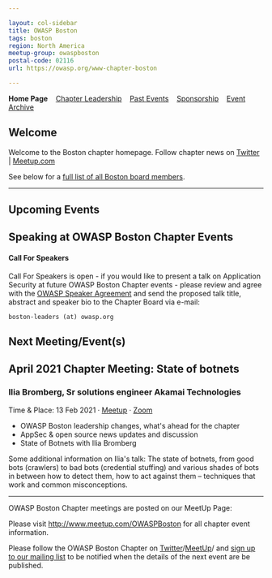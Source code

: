 ```yaml
---

layout: col-sidebar
title: OWASP Boston
tags: boston
region: North America
meetup-group: owaspboston
postal-code: 02116
url: https://owasp.org/www-chapter-boston

---
```


<strong>Home Page</strong>
&nbsp;&nbsp;&nbsp;[Chapter Leadership](leadership.md)
&nbsp;&nbsp;&nbsp;[Past Events](pastevents.md)
&nbsp;&nbsp;&nbsp;[Sponsorship](sponsorship.md)
&nbsp;&nbsp;&nbsp;[Event Archive](pasteventsarchive.md)

Welcome
-------
Welcome to the Boston chapter homepage. 
Follow chapter news on [Twitter](https://twitter.com/owaspboston) | [Meetup.com](https://meetup.com/OWASPBoston)

See below for a [full list of all Boston board members](leadership.md).

<hr/>

Upcoming Events
---------------

Speaking at OWASP Boston Chapter Events
---------------------------------------

#### Call For Speakers

Call For Speakers is open - if you would like to present a talk on Application Security at future OWASP Boston Chapter events - please review and agree with the [OWASP Speaker Agreement](https://owasp.org/www-policy/legal/speaker-agreement) and send the proposed talk title, abstract and speaker bio to the Chapter Board via e-mail:

`boston-leaders (at) owasp.org`

Next Meeting/Event(s)
---------------------

## April 2021 Chapter Meeting: State of botnets
### Ilia Bromberg, Sr solutions engineer Akamai Technologies

Time & Place: 13 Feb 2021 · [Meetup](https://www.meetup.com/owaspboston/events/277288723/) · [Zoom](https://zoom.us/j/92823025077?pwd=SlFPRGJ6cHpML0FxT0VHa2xESEZ5UT09)

* OWASP Boston leadership changes, what's ahead for the chapter
* AppSec & open source news updates and discussion
* State of Botnets with Ilia Bromberg

Some additional information on Ilia's talk:
The state of botnets, from good bots (crawlers) to bad bots (credential stuffing) and various shades of bots in between how to detect them, how to act against them – techniques that work and common misconceptions.

---

OWASP Boston Chapter meetings are posted on our MeetUp Page:

Please visit <a href="http://www.meetup.com/OWASPBoston">http://www.meetup.com/OWASPBoston</a> for all chapter event information.

Please follow the OWASP Boston Chapter on <a href="https://twitter.com/OWASPBoston">Twitter</a>/<a href="https://meetup.com/OWASPBoston">MeetUp</a>/ and <a href="https://groups.google.com/a/owasp.org/forum/#!forum/boston-chapter/join">sign up to our mailing list</a> to be notified when the details of the next event are be published. 
